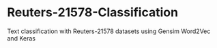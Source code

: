 # Reuters-21578-Classification
Text classification with Reuters-21578 datasets using Gensim Word2Vec and Keras
